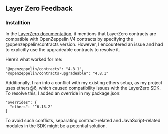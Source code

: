 ## Layer Zero Feedback

### Installtion

In the [LayerZero documentation](https://docs.layerzero.network/v2/developers/evm/oapp/overview#installation), it mentions that LayerZero contracts are compatible with OpenZeppelin V4 contracts by specifying the @openzeppelin/contracts version. However, I encountered an issue and had to explicitly use the upgradeable contracts to resolve it.

Here’s what worked for me:

```
"@openzeppelin/contracts": "4.8.1",
"@openzeppelin/contracts-upgradeable": "4.8.1"
```

Additionally, I ran into a conflict with my existing ethers setup, as my project uses ethers@6, which caused compatibility issues with the LayerZero SDK. To resolve this, I added an override in my package.json:

```
"overrides": {
  "ethers": "^6.13.2"
}
```

To avoid such conflicts, separating contract-related and JavaScript-related modules in the SDK might be a potential solution.
